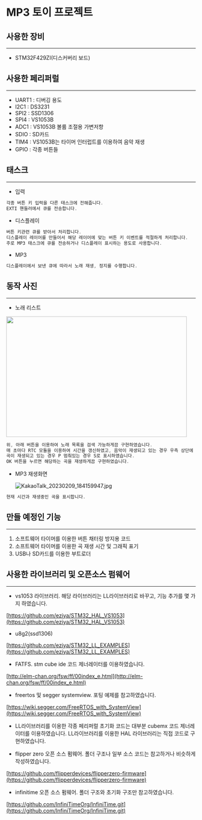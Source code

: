 # MP3 토이 프로젝트

## 사용한 장비

---

- STM32F429ZI(디스커버리 보드)

## 사용한 페리퍼럴

---

- UART1 : 디버깅 용도
- I2C1 : DS3231
- SPI2 : SSD1306
- SPI4 : VS1053B
- ADC1 : VS1053B 볼륨 조절용 가변저항
- SDIO : SD카드
- TIM4 :  VS1053B는 타이머 인터럽트를 이용하여 음악 재생
- GPIO : 각종 버튼들

## 태스크

---

- 입력

```c
각종 버튼 키 입력을 다른 태스크에 전해줍니다.
EXTI 핸들러에서 큐를 전송합니다.
```

- 디스플레이

```c
버튼 키관련 큐를 받아서 처리합니다.
디스플레이 레이어를 만들어서 해당 레이어에 맞는 버튼 키 이벤트를 적절하게 처리합니다.
주로 MP3 태스크에 큐를 전송하거나 디스플레이 표시하는 용도로 사용합니다.
```

- MP3

```c
디스플레이에서 보낸 큐에 따라서 노래 재생, 정지를 수행합니다.
```

## 동작 사진

---

- 노래 리스트
    
<img src="https://user-images.githubusercontent.com/88184255/217788264-c2b655b6-67bd-4827-88db-4f90d81a49ac.jpg" width="480" height="320">
    

```c
위, 아래 버튼을 이용하여 노래 목록을 검색 가능하게끔 구현하였습니다.
매 초마다 RTC 모듈을 이용하여 시간을 갱신하였고, 음악이 재생되고 있는 경우 우측 상단에
곡이 재생되고 있는 경우 P 멈춰있는 경우 S로 표시하였습니다.
OK 버튼을 누르면 해당하는 곡을 재생하게끔 구현하였습니다.
```

- MP3 재생화면
    
    ![KakaoTalk_20230209_184159947.jpg](https://s3-us-west-2.amazonaws.com/secure.notion-static.com/ad3b03de-8b0c-43d5-aea6-2747d8007c21/KakaoTalk_20230209_184159947.jpg)
    

```c
현재 시간과 재생중인 곡을 표시합니다.
```

## 만들 예정인 기능

---

1. 소프트웨어 타이머를 이용한 버튼 채터링 방지용 코드
2. 소프트웨어 타이머를 이용한 곡 재생 시간 및 그래픽 표기
3. USB나 SD카드를 이용한 부트로더

## 사용한 라이브러리 및 오픈소스 펌웨어

---

- vs1053 라이브러리. 해당 라이브러리는 LL라이브러리로 바꾸고, 기능 추가를 몇 가지 하였습니다.

[https://github.com/eziya/STM32_HAL_VS1053](https://github.com/eziya/STM32_HAL_VS1053)

- u8g2(ssd1306)

[https://github.com/eziya/STM32_LL_EXAMPLES](https://github.com/eziya/STM32_LL_EXAMPLES)

- FATFS. stm cube ide 코드 제너레이터를 이용하였습니다.

[http://elm-chan.org/fsw/ff/00index_e.html](http://elm-chan.org/fsw/ff/00index_e.html)

- freertos 및 segger systemview. 포팅 예제를 참고하였습니다.

[https://wiki.segger.com/FreeRTOS_with_SystemView](https://wiki.segger.com/FreeRTOS_with_SystemView)

- LL라이브러리를 이용한 각종 페리퍼럴 초기화 코드는 대부분 cubemx 코드 제너레이터를 이용하였습니다. LL라이브러리를 이용한 HAL 라이브러리는 직접 코드로 구현하였습니다.

- flipper zero 오픈 소스 펌웨어. 폴더 구조나 일부 소스 코드는 참고하거나 비슷하게 작성하였습니다.

[https://github.com/flipperdevices/flipperzero-firmware](https://github.com/flipperdevices/flipperzero-firmware)

- infinitime 오픈 소스 펌웨어. 폴더 구조와 초기화 구조만 참고하였습니다.

[https://github.com/InfiniTimeOrg/InfiniTime.git](https://github.com/InfiniTimeOrg/InfiniTime.git)
